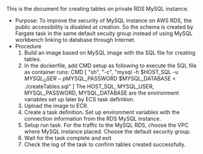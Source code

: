 This is the document for creating tables on private RDS MySQL instance.
- Purpose:
  To improve the security of MySQL instance on AWS RDS, the public accessibility is disabled at creation. So the schema is created by Fargate task in the same default secuity group instead of using MySQL workbench linking to database through Internet.
- Procedure
  1. Build an image based on MySQL image with the SQL file for creating tables.
  2. In the dockerfile, add CMD setup as following to execute the SQL file as container runs:
    CMD [ "sh", "-c", "mysql -h $HOST_SQL -u $MYSQL_USER -p$MYSQL_PASSWORD $MYSQL_DATABASE < ./createTables.sql" ]
    The HOST_SQL, MYSQL_USER, MYSQL_PASSWORD, MYSQL_DATABASE are the environment variables set up later by ECS task definition.
  3. Upload the image to ECR.
  4. Create a task definition. Set up environment variables with the connection information from the RDS MySQL instance.
  5. Setup run task. For the traffic to the MySQL RDS, choose the VPC where MySQL instance placed. Choose the default security group.
  6. Wait for the task complete and exit
  7. Check the log of the task to confirm tables created successfully.
